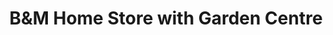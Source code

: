 ---
title: "B&M Home Store with Garden Centre"
url: /galashiels/bandm-home-store-with-garden-centre/
shop: variety store
---